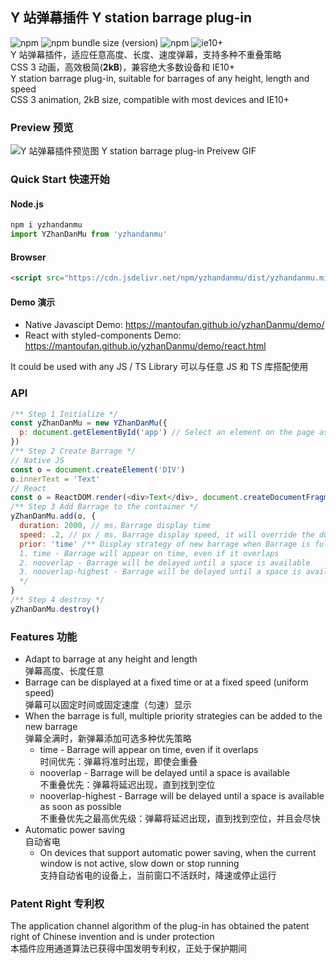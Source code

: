 ## Y 站弹幕插件 Y station barrage plug-in

![npm](https://img.shields.io/npm/v/yzhandanmu)
![npm bundle size (version)](https://img.shields.io/bundlephobia/minzip/yzhandanmu/latest)
![npm](https://img.shields.io/npm/dt/yzhandanmu)
![ie10+](https://img.shields.io/badge/IE-10%2B-skyblue)  
Y 站弹幕插件，适应任意高度、长度、速度弹幕，支持多种不重叠策略  
CSS 3 动画，高效极简(**2kB**)，兼容绝大多数设备和 IE10+   
Y station barrage plug-in, suitable for barrages of any height, length and speed  
CSS 3 animation, 2kB size, compatible with most devices and IE10+

### Preview 预览

![Y 站弹幕插件预览图 Y station barrage plug-in Preivew GIF](https://files.catbox.moe/2cg33c.gif)

### Quick Start 快速开始

#### Node.js

```javascript
npm i yzhandanmu
import YZhanDanMu from 'yzhandanmu'
```

#### Browser

```html
<script src="https://cdn.jsdelivr.net/npm/yzhandanmu/dist/yzhandanmu.min.js"></scirpt>
```

#### Demo 演示

- Native Javascipt
  Demo: https://mantoufan.github.io/yzhanDanmu/demo/
- React with styled-components
  Demo: https://mantoufan.github.io/yzhanDanmu/demo/react.html

It could be used with any JS / TS Library 可以与任意 JS 和 TS 库搭配使用

### API

```javascript
/** Step 1 Initialize */
const yZhanDanMu = new YZhanDanMu({
  p: document.getElementById('app') // Select an element on the page as the container
})
/** Step 2 Create Barrage */
// Native JS
const o = document.createElement('DIV')
o.innerText = 'Text'
// React
const o = ReactDOM.render(<div>Text</div>, document.createDocumentFragment())
/** Step 3 Add Barrage to the container */
yZhanDanMu.add(o, {
  duration: 2000, // ms，Barrage display time
  speed: .2, // px / ms, Barrage display speed, it will override the duration, keep barrages of different lengths at the same speed
  prior: 'time' /** Display strategy of new barrage when Barrage is full:
  1. time - Barrage will appear on time, even if it overlaps
  2. nooverlap - Barrage will be delayed until a space is available
  3. nooverlap-highest - Barrage will be delayed until a space is available as soon as possible
  */
}
/** Step 4 destroy */
yZhanDanMu.destroy()
```

### Features 功能

- Adapt to barrage at any height and length  
弹幕高度、长度任意
- Barrage can be displayed at a fixed time or at a fixed speed (uniform speed)  
弹幕可以固定时间或固定速度（匀速）显示
- When the barrage is full, multiple priority strategies can be added to the new barrage  
弹幕全满时，新弹幕添加可选多种优先策略
  - time - Barrage will appear on time, even if it overlaps  
  时间优先：弹幕将准时出现，即使会重叠
  - nooverlap - Barrage will be delayed until a space is available  
  不重叠优先：弹幕将延迟出现，直到找到空位
  - nooverlap-highest - Barrage will be delayed until a space is available as soon as possible  
  不重叠优先之最高优先级：弹幕将延迟出现，直到找到空位，并且会尽快
- Automatic power saving  
自动省电
  - On devices that support automatic power saving, when the current window is not active, slow down or stop running  
  支持自动省电的设备上，当前窗口不活跃时，降速或停止运行

### Patent Right 专利权

The application channel algorithm of the plug-in has obtained the patent right of Chinese invention and is under protection  
本插件应用通道算法已获得中国发明专利权，正处于保护期间
